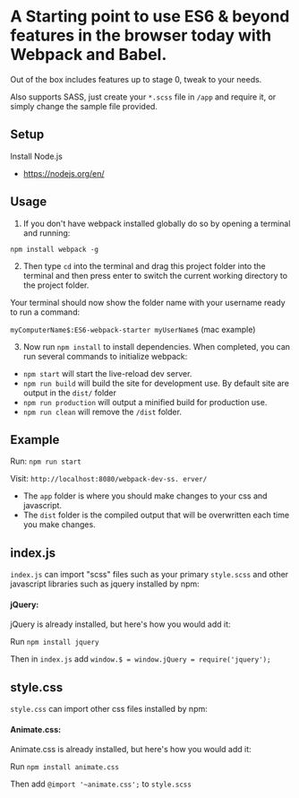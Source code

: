 # A Starting point to use ES6 & beyond features in the browser today with Webpack and Babel.

Out of the box includes features up to stage 0, tweak to your needs.

Also supports SASS, just create your `*.scss` file in `/app` and require it, or simply change the sample file provided.


## Setup

Install Node.js
- https://nodejs.org/en/


## Usage

1) If you don't have webpack installed globally do so by opening a terminal and running:

`npm install webpack -g`

2) Then type `cd` into the terminal and drag this project folder into the terminal and then press enter to switch the current working directory to the project folder.

Your terminal should now show the folder name with your username ready to run a command:

`myComputerName$:ES6-webpack-starter myUserName$`  (mac example)

3) Now run `npm install` to install dependencies.  When completed, you can run several commands to initialize webpack:

- `npm start` will start the live-reload dev server.
- `npm run build` will build the site for development use. By default site are output in the `dist/` folder
- `npm run production` will output a minified build for production use.
- `npm run clean` will remove the `/dist` folder.

## Example

Run: `npm run start`

Visit: `http://localhost:8080/webpack-dev-ss. erver/`

- The `app` folder is where you should make changes to your css and javascript.
- The `dist` folder is the compiled output that will be overwritten each time you make changes.

## index.js

`index.js` can import "scss" files such as your primary `style.scss` and other javascript libraries such as jquery installed by npm: 

#### jQuery: 

jQuery is already installed, but here's how you would add it:

Run `npm install jquery`

Then in `index.js` add `window.$ = window.jQuery = require('jquery');`

## style.css

`style.css` can import other css files installed by npm: 

#### Animate.css:

Animate.css is already installed, but here's how you would add it:

Run `npm install animate.css`

Then add `@import '~animate.css';` to `style.scss`